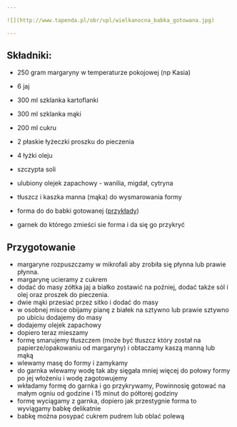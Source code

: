 ```yaml
---

![](http://www.tapenda.pl/obr/upl/wielkanocna_babka_gotowana.jpg)

---
```


## Składniki:
- 250 gram margaryny w temperaturze pokojowej (np Kasia)
- 6 jaj
- 300 ml szklanka kartoflanki
- 300 ml szklanka mąki
- 200 ml cukru
- 2 płaskie łyżeczki proszku do pieczenia
- 4 łyżki oleju
- szczypta soli 
- ulubiony olejek zapachowy - wanilia, migdał, cytryna
- tłuszcz i kaszka manna (mąka) do wysmarowania formy

- forma do do babki gotowanej ([przykłady](https://www.google.pl/search?q=forma+do+babki+gotowanej&source=lnms&tbm=isch&sa=X&ved=0ahUKEwiSrui9oo7eAhWQhKYKHaq7B-AQ_AUIDigB&biw=1536&bih=768))
- garnek do którego zmieści sie forma i da się go przykryć

## Przygotowanie
- margaryne rozpuszczamy w mikrofali aby zrobiła się płynna lub prawie płynna.
- margarynę ucieramy z cukrem
- dodać do masy zółtka jaj a białko zostawić na poźniej, dodać także sól i olej oraz proszek do pieczenia.
- dwie mąki przesiać przez sitko i dodać do masy
- w osobnej misce obijamy pianę z białek na sztywno lub prawie sztywno po ubiciu dodajemy do masy
- dodajemy olejek zapachowy
- dopiero teraz mieszamy
- formę smarujemy tłuszczem (może być tłuszcz który został na papierze/opakowaniu od margaryny) i obtaczamy kaszą manną lub mąką
- wlewamy masę do formy i zamykamy
- do garnka wlewamy wodę tak aby sięgała mniej więcej do połowy formy po jej włożeniu i wodę zagotowujemy
- wkładamy formę do garnka i go przykrywamy, Powinnosię gotować na małym ogniu od godzine i 15 minut do półtorej godziny
- formę wyciągamy z garnka, dopiero jak przestygnie forma to wyviągamy babkę delikatnie
- babkę można posypać cukrem pudrem lub oblać polewą
